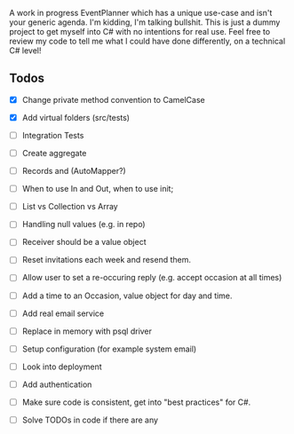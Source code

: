 A work in progress EventPlanner which has a unique use-case and isn't your generic agenda. I'm kidding, I'm talking bullshit. This is just a dummy project to get myself into C# with no intentions for real use. Feel free to review my code to tell me what I could have done differently, on a technical C# level!



## Todos
- [x] Change private method convention to CamelCase

- [x] Add virtual folders (src/tests)

- [ ] Integration Tests

- [ ] Create aggregate

- [ ] Records and (AutoMapper?)

- [ ] When to use In and Out, when to use init;

- [ ] List vs Collection vs Array

- [ ] Handling null values (e.g. in repo)

- [ ]  Receiver should be a value object

- [ ]  Reset invitations each week and resend them.

- [ ]  Allow user to set a re-occuring reply (e.g. accept occasion at all times)

- [ ]  Add a time to an Occasion, value object for day and time.

- [ ]  Add real email service

- [ ]  Replace in memory with psql driver

- [ ]  Setup configuration (for example system email)

- [ ]  Look into deployment

- [ ]  Add authentication

- [ ]  Make sure code is consistent, get into "best practices" for C#.

- [ ]  Solve TODOs in code if there are any


